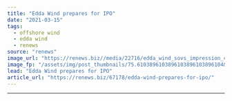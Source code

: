 ```yaml
---
title: "Edda Wind prepares for IPO"
date: "2021-03-15"
tags: 
  - offshore wind
  - edda wind
  - renews
source: "renews"
image_url: "https://renews.biz//media/22716/edda_wind_sovs_impression_credit_ostensjo_group.jpeg?mode=crop&width=770&heightratio=0.6103896103896103896103896104&slimmage=true"
image_fp: "/assets/img/post_thumbnails/75.6103896103896103896103896104&slimmage=true"
lead: "Edda Wind prepares for IPO"
article_url: "https://renews.biz/67178/edda-wind-prepares-for-ipo/"
---
```


---
